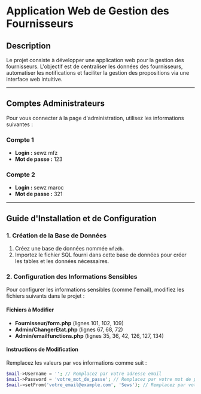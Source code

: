 # Application Web de Gestion des Fournisseurs

## Description
Le projet consiste à développer une application web pour la gestion des fournisseurs. L'objectif est de centraliser les données des fournisseurs, automatiser les notifications et faciliter la gestion des propositions via une interface web intuitive.

---

## Comptes Administrateurs
Pour vous connecter à la page d'administration, utilisez les informations suivantes :

### Compte 1
- **Login :** sewz mfz
- **Mot de passe :** 123

### Compte 2
- **Login :** sewz maroc
- **Mot de passe :** 321

---

## Guide d'Installation et de Configuration

### 1. Création de la Base de Données
1. Créez une base de données nommée `mfzdb`.
2. Importez le fichier SQL fourni dans cette base de données pour créer les tables et les données nécessaires.

### 2. Configuration des Informations Sensibles
Pour configurer les informations sensibles (comme l'email), modifiez les fichiers suivants dans le projet :

#### Fichiers à Modifier
- **Fournisseur/form.php** (lignes 101, 102, 109)
- **Admin/ChangerEtat.php** (lignes 67, 68, 72)
- **Admin/emailfunctions.php** (lignes 35, 36, 42, 126, 127, 134)

#### Instructions de Modification
Remplacez les valeurs par vos informations comme suit :
```php
$mail->Username = ''; // Remplacez par votre adresse email
$mail->Password = 'votre_mot_de_passe'; // Remplacez par votre mot de passe
$mail->setFrom('votre_email@example.com', 'Sews'); // Remplacez par votre adresse email
